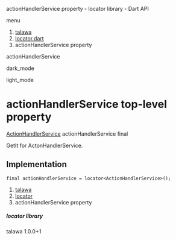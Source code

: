 




actionHandlerService property - locator library - Dart API







menu

1. [talawa](../index.html)
2. [locator.dart](../locator/locator-library.html)
3. actionHandlerService property

actionHandlerService


dark\_mode

light\_mode




# actionHandlerService top-level property


[ActionHandlerService](../services_user_action_handler/ActionHandlerService-class.html)
actionHandlerService
final

GetIt for ActonHandlerService.


## Implementation

```
final actionHandlerService = locator<ActionHandlerService>();
```

 


1. [talawa](../index.html)
2. [locator](../locator/locator-library.html)
3. actionHandlerService property

##### locator library





talawa
1.0.0+1






